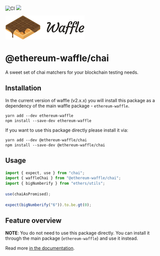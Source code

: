 ![CI](https://github.com/EthWorks/Waffle/workflows/CI/badge.svg)
[![](https://img.shields.io/npm/v/@ethereum-waffle/chai.svg)](https://www.npmjs.com/package/@ethereum-waffle/chai)

![Ethereum Waffle](https://raw.githubusercontent.com/EthWorks/Waffle/master/docs/source/logo.png)

# @ethereum-waffle/chai

A sweet set of chai matchers for your blockchain testing needs.

## Installation

In the current version of waffle (v2.x.x) you will install this package as a dependency of the main waffle package - `ethereum-waffle`.

```
yarn add --dev ethereum-waffle
npm install --save-dev ethereum-waffle
```

If you want to use this package directly please install it via:
```
yarn add --dev @ethereum-waffle/chai
npm install --save-dev @ethereum-waffle/chai
```

## Usage
```ts
import { expect, use } from "chai";
import { waffleChai } from "@ethereum-waffle/chai";
import { bigNumberify } from "ethers/utils";

use(chaiAsPromised);

expect(bigNumberify("6")).to.be.gt(0);
```

## Feature overview

**NOTE**: You do not need to use this package directly. You can install it through the main package (`ethereum-waffle`) and use it instead.

Read more [in the documentation](https://ethereum-waffle.readthedocs.io/en/latest/matchers.html).
